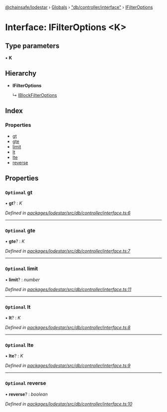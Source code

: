 [@chainsafe/lodestar](../README.md) › [Globals](../globals.md) › ["db/controller/interface"](../modules/_db_controller_interface_.md) › [IFilterOptions](_db_controller_interface_.ifilteroptions.md)

# Interface: IFilterOptions <**K**>

## Type parameters

▪ **K**

## Hierarchy

* **IFilterOptions**

  ↳ [IBlockFilterOptions](_db_api_beacon_repositories_blockarchive_.iblockfilteroptions.md)

## Index

### Properties

* [gt](_db_controller_interface_.ifilteroptions.md#optional-gt)
* [gte](_db_controller_interface_.ifilteroptions.md#optional-gte)
* [limit](_db_controller_interface_.ifilteroptions.md#optional-limit)
* [lt](_db_controller_interface_.ifilteroptions.md#optional-lt)
* [lte](_db_controller_interface_.ifilteroptions.md#optional-lte)
* [reverse](_db_controller_interface_.ifilteroptions.md#optional-reverse)

## Properties

### `Optional` gt

• **gt**? : *K*

*Defined in [packages/lodestar/src/db/controller/interface.ts:6](https://github.com/ChainSafe/lodestar/blob/2bf6badbe/packages/lodestar/src/db/controller/interface.ts#L6)*

___

### `Optional` gte

• **gte**? : *K*

*Defined in [packages/lodestar/src/db/controller/interface.ts:7](https://github.com/ChainSafe/lodestar/blob/2bf6badbe/packages/lodestar/src/db/controller/interface.ts#L7)*

___

### `Optional` limit

• **limit**? : *number*

*Defined in [packages/lodestar/src/db/controller/interface.ts:11](https://github.com/ChainSafe/lodestar/blob/2bf6badbe/packages/lodestar/src/db/controller/interface.ts#L11)*

___

### `Optional` lt

• **lt**? : *K*

*Defined in [packages/lodestar/src/db/controller/interface.ts:8](https://github.com/ChainSafe/lodestar/blob/2bf6badbe/packages/lodestar/src/db/controller/interface.ts#L8)*

___

### `Optional` lte

• **lte**? : *K*

*Defined in [packages/lodestar/src/db/controller/interface.ts:9](https://github.com/ChainSafe/lodestar/blob/2bf6badbe/packages/lodestar/src/db/controller/interface.ts#L9)*

___

### `Optional` reverse

• **reverse**? : *boolean*

*Defined in [packages/lodestar/src/db/controller/interface.ts:10](https://github.com/ChainSafe/lodestar/blob/2bf6badbe/packages/lodestar/src/db/controller/interface.ts#L10)*
